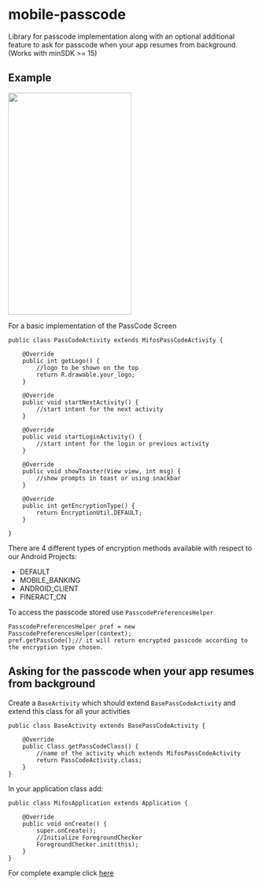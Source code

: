 # mobile-passcode
Library for passcode implementation along with an optional additional feature to ask for passcode when your app resumes from background. (Works with minSDK >= 15)

## Example

<img src="https://raw.githubusercontent.com/openMF/mobile-passcode/master/graphic/demo.png" width=250 height=450/>

For a basic implementation of the PassCode Screen

```
public class PassCodeActivity extends MifosPassCodeActivity {

    @Override
    public int getLogo() {
        //logo to be shown on the top
        return R.drawable.your_logo;
    }

    @Override
    public void startNextActivity() {
        //start intent for the next activity
    }

    @Override
    public void startLoginActivity() {
        //start intent for the login or previous activity
    }

    @Override
    public void showToaster(View view, int msg) {
        //show prompts in toast or using snackbar
    }

    @Override
    public int getEncryptionType() {
        return EncryptionUtil.DEFAULT;
    }

}

```

There are 4 different types of encryption methods available with respect to our Android Projects:
 - DEFAULT
 - MOBILE_BANKING
 - ANDROID_CLIENT  
 - FINERACT_CN
 
To access the passcode stored use `PasscodePreferencesHelper`
```
PasscodePreferencesHelper pref = new PasscodePreferencesHelper(context);
pref.getPassCode();// it will return encrypted passcode according to the encryption type chosen.

```

## Asking for the passcode when your app resumes from background

Create a `BaseActivity` which should extend `BasePassCodeActivity` and extend this class for all your activities

```
public class BaseActivity extends BasePassCodeActivity {

    @Override
    public Class getPassCodeClass() {
        //name of the activity which extends MifosPassCodeActivity
        return PassCodeActivity.class;
    }
}

```

In your application class add:

```
public class MifosApplication extends Application {

    @Override
    public void onCreate() {
        super.onCreate();
        //Initialize ForegroundChecker
        ForegroundChecker.init(this);
    }
}
```

For complete example click <a href="https://github.com/openMF/mobile-passcode/tree/master/app/src/main">here</a> 